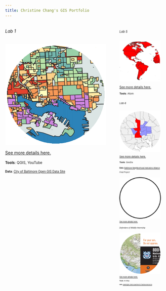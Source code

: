 ```yaml
---
title: Christine Chang's GIS Portfolio
---
```

<!--This is the first row of projects -->
<div style="display:table-row; width:100%; table-layout: fixed">
<div style="display: table-cell; width:370px; margin-right:3px" markdown="1">

###### Lab 1

![It's Fine Alt Text](lab1/lab1_teaser1.png)

[See more details here.](https://chricha1.github.io/lab1/lab1.html)

<small>__Tools__: QGIS, YouTube

<small>__Data__: 
[City of Baltimore Open GIS Data Site](http://gis-baltimore.opendata.arcgis.com/)

</div>

<div style="display: table-cell; width:370px" markdown="1">

###### Lab 5
![It's Fine Alt Text](lab5/lab5_teaser.png)

[See more details here.](https://chricha1.github.io/lab5/lab5.html)

<small>__Tools__: Atom

<!--This is the second row of projects -->
<div style="display:table-row; width:100%; table-layout: fixed">
<div style="display: table-cell; width:370px; margin-right:3px" markdown="1">

###### Lab 6
![It's Fine Alt Text](lab6/lab6_teaser2.png)

[See more details here.](https://chricha1.github.io/lab6/lab6.html)

<small>__Tools__: GeoDa

<small>__Data__: 
[Baltimore Neighborhood Indicators Alliance](https://bniajfi.org/vital_signs/)

###### Final Project
![It's Fine Alt Text](finalproject/finalteaser.png)

[See more details here.](https://chricha1.github.io/finalproject/finalproject.html)

<!--This is the third row of projects -->
<div style="display:table-row; width:100%; table-layout: fixed">
<div style="display: table-cell; width:370px; margin-right:3px" markdown="1">

###### Defenders of Wildlife Internship
![It's Fine Alt Text](Internship1/intern1_teaser.png)

[See more details here.](https://chricha1.github.io/Internship1/intern1.html)

<small>__Tools__: ArcMap

<small>__Data__:
[Washington State Department of Natural Resources](https://www.dnr.wa.gov/programs-and-services/aquatics/derelict-vessels/vessel-turn-program)
